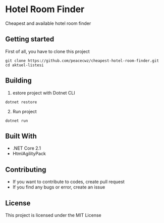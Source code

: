 # Hotel Room Finder

Cheapest and available hotel room finder

## Getting started

First of all, you have to clone this project

```
git clone https://github.com/peacecwz/cheapest-hotel-room-finder.git
cd aktuel-listesi
```

## Building

1. estore project with Dotnet CLI

```
dotnet restore
```

2. Run project

```
dotnet run
```

## Built With

* .NET Core 2.1
* HtmlAgilityPack

## Contributing

* If you want to contribute to codes, create pull request
* If you find any bugs or error, create an issue

## License

This project is licensed under the MIT License
